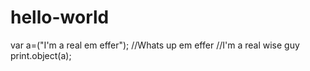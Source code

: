 # hello-world
var a=("I'm a real em effer");
//Whats up em effer
//I'm a real wise guy
print.object(a);
